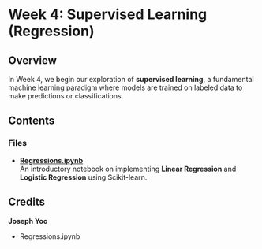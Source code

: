 # Week 4: Supervised Learning (Regression)

## Overview
In Week 4, we begin our exploration of **supervised learning**, a fundamental machine learning paradigm where models are trained on labeled data to make predictions or classifications.

## Contents

### Files

- **[Regressions.ipynb](Regressions.ipynb)**  
  An introductory notebook on implementing **Linear Regression** and **Logistic Regression** using Scikit-learn. 

## Credits
**Joseph Yoo**
- Regressions.ipynb
